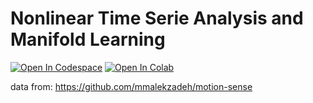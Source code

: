 # Nonlinear Time Serie Analysis and Manifold Learning

[![Open In Codespace](https://img.shields.io/badge/Codespace-Open_in_Codespace-blue?logo=github)](https://codespaces.new/FujishigeTemma/NonlinearTimeSerieAnalysisAndManifoldLearning)
[![Open In Colab](https://img.shields.io/badge/Colab-Open_in_Colab-blue?logo=google-colab)](https://colab.research.google.com/github/FujishigeTemma/NonlinearTimeSerieAnalysisAndManifoldLearning/blob/main/src/explore.ipynb)

data from: https://github.com/mmalekzadeh/motion-sense


